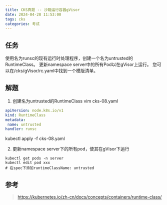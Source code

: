 ```yaml
---
title: CKS真题 -- 沙箱运行容器gVisor
date: 2024-04-28 11:53:00
tags: cks
categories: 考试
---
```


## 任务
使用名为runsc的现有运行时处理程序，创建一个名为untrusted的RuntimeClass。
更新namespace server中的所有Pod以在gVisor上运行。
您可以在/cks/gVisor/rc.yaml中找到一个模版清单。

## 解题
1. 创建名为untrusted的RuntimeClass
 vim cks-08.yaml
 ```yaml
 apiVersion: node.k8s.io/v1
kind: RuntimeClass
metadata:
  name: untrusted
handler: runsc
 ```
kubectl apply -f cks-08.yaml

2. 更新namespace server下的所有pod，使其在gVisor下运行
```shell
kubectl get pods -n server
kubectl edit pod xxx
# 在spec下添加runtimeClassName: untrusted
```

## 参考
> https://kubernetes.io/zh-cn/docs/concepts/containers/runtime-class/
